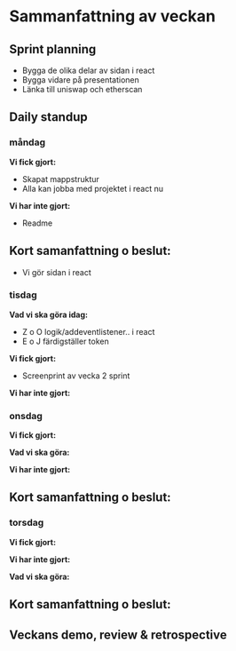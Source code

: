 # Sammanfattning av veckan

## Sprint planning
- Bygga de olika delar av sidan i react
- Bygga vidare på presentationen
- Länka till uniswap och etherscan

## Daily standup
### måndag
**Vi fick gjort:**
- Skapat mappstruktur 
- Alla kan jobba med projektet i react nu

**Vi har inte gjort:**
- Readme

## Kort samanfattning o beslut:
- Vi gör sidan i react

### tisdag
**Vad vi ska göra idag:**
- Z o O logik/addeventlistener.. i react
- E o J färdigställer token

**Vi fick gjort:**
- Screenprint av vecka 2 sprint 

**Vi har inte gjort:**

### onsdag
**Vi fick gjort:**

**Vad vi ska göra:**

**Vi har inte gjort:**

## Kort samanfattning o beslut:

### torsdag
**Vi fick gjort:**

**Vi har inte gjort:**

**Vad vi ska göra:**

## Kort samanfattning o beslut:

## Veckans demo, review & retrospective




